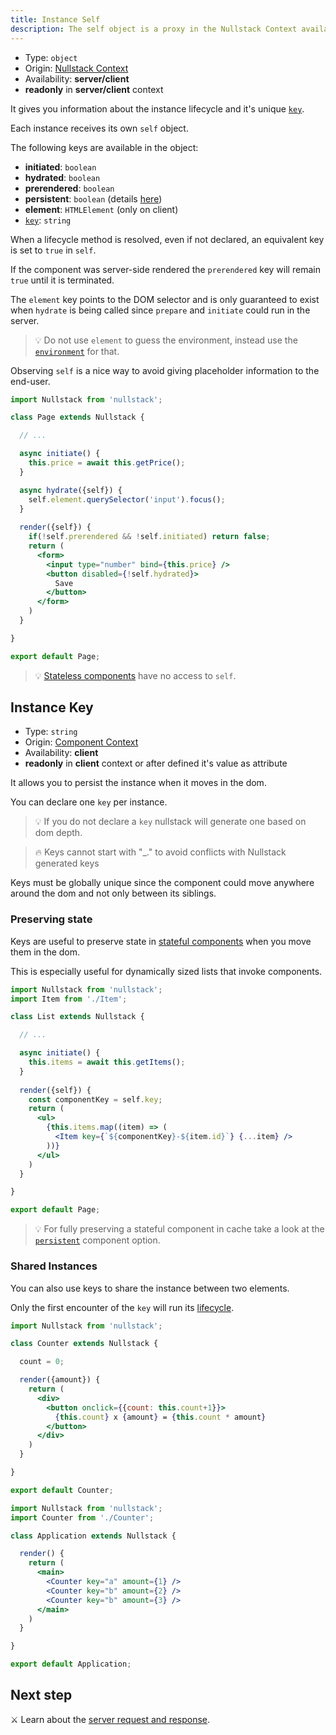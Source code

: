 ```yaml
---
title: Instance Self
description: The self object is a proxy in the Nullstack Context available in client and gives you information about the instance lifecycle
---
```


- Type: `object`
- Origin: [Nullstack Context](/context#----nullstack-context)
- Availability: **server/client**
- **readonly** in **server/client** context

It gives you information about the instance lifecycle and it's unique [`key`](#instance-key).

Each instance receives its own `self` object.

The following keys are available in the object:

- **initiated**: `boolean`
- **hydrated**: `boolean`
- **prerendered**: `boolean`
- **persistent**: `boolean` (details [here](/persistent-components))
- **element**: `HTMLElement` (only on client)
- [`key`](#instance-key): `string`

When a lifecycle method is resolved, even if not declared, an equivalent key is set to `true` in `self`.

If the component was server-side rendered the `prerendered` key will remain `true` until it is terminated.

The `element` key points to the DOM selector and is only guaranteed to exist when `hydrate` is being called since `prepare` and `initiate` could run in the server.

> 💡 Do not use `element` to guess the environment, instead use the [`environment`](/context-environment) for that.

Observing `self` is a nice way to avoid giving placeholder information to the end-user.

```jsx
import Nullstack from 'nullstack';

class Page extends Nullstack {

  // ...

  async initiate() {
    this.price = await this.getPrice();
  }

  async hydrate({self}) {
    self.element.querySelector('input').focus();
  }
 
  render({self}) {
    if(!self.prerendered && !self.initiated) return false;
    return (
      <form> 
        <input type="number" bind={this.price} />
        <button disabled={!self.hydrated}> 
          Save
        </button>
      </form>
    )
  }

}

export default Page;
```

> 💡 [Stateless components](/stateless-components) have no access to `self`.

## Instance Key

- Type: `string`
- Origin: [Component Context](/context#----component-context)
- Availability: **client**
- **readonly** in **client** context or after defined it's value as attribute

It allows you to persist the instance when it moves in the dom.

You can declare one `key` per instance.

> 💡 If you do not declare a `key` nullstack will generate one based on dom depth.

> 🔥 Keys cannot start with "_." to avoid conflicts with Nullstack generated keys

Keys must be globally unique since the component could move anywhere around the dom and not only between its siblings.

### Preserving state

Keys are useful to preserve state in [stateful components](/stateful-components) when you move them in the dom.

This is especially useful for dynamically sized lists that invoke components.

```jsx
import Nullstack from 'nullstack';
import Item from './Item';

class List extends Nullstack {

  // ...

  async initiate() {
    this.items = await this.getItems();
  }
 
  render({self}) {
    const componentKey = self.key;
    return (
      <ul> 
        {this.items.map((item) => (
          <Item key={`${componentKey}-${item.id}`} {...item} />
        ))}
      </ul>
    )
  }

}

export default Page;
```

> 💡 For fully preserving a stateful component in cache take a look at the [`persistent`](/persistent-components) component option.

### Shared Instances

You can also use keys to share the instance between two elements.

Only the first encounter of the `key` will run its [lifecycle](/full-stack-lifecycle).

```jsx
import Nullstack from 'nullstack';

class Counter extends Nullstack {

  count = 0;

  render({amount}) {
    return (
      <div>
        <button onclick={{count: this.count+1}}>
          {this.count} x {amount} = {this.count * amount}
        </button>  
      </div>
    )
  }

}

export default Counter;
```

```jsx
import Nullstack from 'nullstack';
import Counter from './Counter';

class Application extends Nullstack {

  render() {
    return (
      <main>
        <Counter key="a" amount={1} />
        <Counter key="b" amount={2} />
        <Counter key="b" amount={3} />
      </main>
    )
  }

}

export default Application;
```

## Next step

⚔ Learn about the [server request and response](/server-request-and-response).